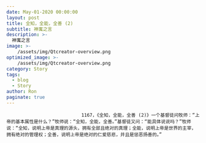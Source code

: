 ```yaml
---
date: May-01-2020 00:00:00
layout: post
title: 全知，全能，全善 (2)
subtitle: 神寓之言
description: >-
  神寓之言
image: >-
    /assets/img/Qtcreator-overview.png
optimized_image: >-
    /assets/img/Qtcreator-overview.png
category: Story
tags:
  - blog
  - Story
author: Ron
paginate: true
---
```


							　　1167，《全知，全能，全善 (2)》一个基督徒问牧师：“上帝的基本属性是什么？”牧师说：“全知，全能，全善。”基督徒又问：“能具体说说吗？”牧师说：“全知，说明上帝是真理的源头，拥有全部且绝对的真理；全能，说明上帝是世界的主宰，拥有绝对的管理权；全善，说明上帝是绝对的仁爱慈悲，并且是惩恶扬善的。”
							
							
						